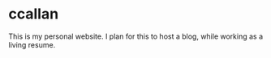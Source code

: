 # ccallan

This is my personal website. I plan for this to host a blog, while working as a living resume.